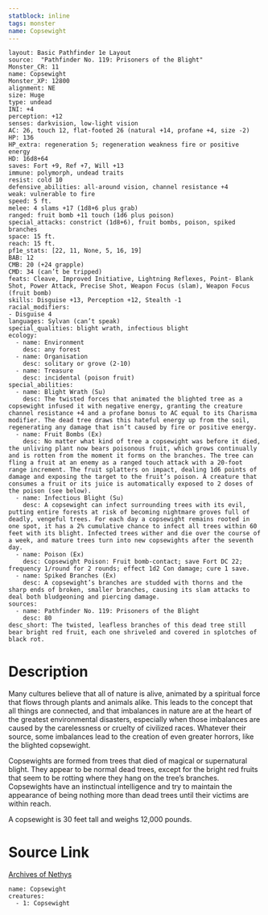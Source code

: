 ```yaml
---
statblock: inline
tags: monster
name: Copsewight
---
```

```statblock
layout: Basic Pathfinder 1e Layout
source:  "Pathfinder No. 119: Prisoners of the Blight"
Monster_CR: 11
name: Copsewight
Monster_XP: 12800
alignment: NE
size: Huge
type: undead
INI: +4
perception: +12
senses: darkvision, low-light vision
AC: 26, touch 12, flat-footed 26 (natural +14, profane +4, size -2)
HP: 136
HP_extra: regeneration 5; regeneration weakness fire or positive energy
HD: 16d8+64
saves: Fort +9, Ref +7, Will +13
immune: polymorph, undead traits
resist: cold 10
defensive_abilities: all-around vision, channel resistance +4
weak: vulnerable to fire
speed: 5 ft.
melee: 4 slams +17 (1d8+6 plus grab)
ranged: fruit bomb +11 touch (1d6 plus poison)
special_attacks: constrict (1d8+6), fruit bombs, poison, spiked branches
space: 15 ft.
reach: 15 ft.
pf1e_stats: [22, 11, None, 5, 16, 19]
BAB: 12
CMB: 20 (+24 grapple)
CMD: 34 (can’t be tripped)
feats: Cleave, Improved Initiative, Lightning Reflexes, Point- Blank Shot, Power Attack, Precise Shot, Weapon Focus (slam), Weapon Focus (fruit bomb)
skills: Disguise +13, Perception +12, Stealth -1
racial_modifiers:
- Disguise 4
languages: Sylvan (can’t speak)
special_qualities: blight wrath, infectious blight
ecology:
  - name: Environment
    desc: any forest
  - name: Organisation
    desc: solitary or grove (2-10)
  - name: Treasure
    desc: incidental (poison fruit)
special_abilities:
  - name: Blight Wrath (Su)
    desc: The twisted forces that animated the blighted tree as a copsewight infused it with negative energy, granting the creature channel resistance +4 and a profane bonus to AC equal to its Charisma modifier. The dead tree draws this hateful energy up from the soil, regenerating any damage that isn’t caused by fire or positive energy.
  - name: Fruit Bombs (Ex)
    desc: No matter what kind of tree a copsewight was before it died, the unliving plant now bears poisonous fruit, which grows continually and is rotten from the moment it forms on the branches. The tree can fling a fruit at an enemy as a ranged touch attack with a 20-foot range increment. The fruit splatters on impact, dealing 1d6 points of damage and exposing the target to the fruit’s poison. A creature that consumes a fruit or its juice is automatically exposed to 2 doses of the poison (see below).
  - name: Infectious Blight (Su)
    desc: A copsewight can infect surrounding trees with its evil, putting entire forests at risk of becoming nightmare groves full of deadly, vengeful trees. For each day a copsewight remains rooted in one spot, it has a 2% cumulative chance to infect all trees within 60 feet with its blight. Infected trees wither and die over the course of a week, and mature trees turn into new copsewights after the seventh day.
  - name: Poison (Ex)
    desc: Copsewight Poison: Fruit bomb-contact; save Fort DC 22; frequency 1/round for 2 rounds; effect 1d2 Con damage; cure 1 save.
  - name: Spiked Branches (Ex)
    desc: A copsewight’s branches are studded with thorns and the sharp ends of broken, smaller branches, causing its slam attacks to deal both bludgeoning and piercing damage.
sources:
  - name: Pathfinder No. 119: Prisoners of the Blight
    desc: 80
desc_short: The twisted, leafless branches of this dead tree still bear bright red fruit, each one shriveled and covered in splotches of black rot.
```
# Description
Many cultures believe that all of nature is alive, animated by a spiritual force that flows through plants and animals alike. This leads to the concept that all things are connected, and that imbalances in nature are at the heart of the greatest environmental disasters, especially when those imbalances are caused by the carelessness or cruelty of civilized races. Whatever their source, some imbalances lead to the creation of even greater horrors, like the blighted copsewight.

Copsewights are formed from trees that died of magical or supernatural blight. They appear to be normal dead trees, except for the bright red fruits that seem to be rotting where they hang on the tree’s branches. Copsewights have an instinctual intelligence and try to maintain the appearance of being nothing more than dead trees until their victims are within reach.

A copsewight is 30 feet tall and weighs 12,000 pounds.
# Source Link
[Archives of Nethys](https://aonprd.com/MonsterDisplay.aspx?ItemName=Copsewight)
```encounter-table
name: Copsewight
creatures:
  - 1: Copsewight
```
